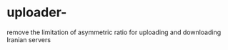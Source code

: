 # uploader-
remove the limitation of asymmetric ratio for uploading and downloading Iranian servers
